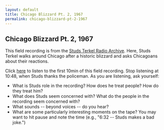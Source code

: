 ```yaml
---
layout: default
title: Chicago Blizzard Pt. 2, 1967
permalink: chicago-blizzard-pt-2-1967
---
```

<!-- Add an essay or interpretive material below this line,
using HTML or markdown.  Do not modify this file above this line -->
## Chicago Blizzard Pt. 2, 1967 
This field recording is from the [Studs Terkel Radio Archive](https://studsterkel.wfmt.com/). Here, Studs Terkel walks around Chicago after a historic blizzard and asks Chicagoans about their reactions.

Click [here](https://studsterkel.wfmt.com/programs/chicago-blizzard-field-recordings-january-1967-snow-part-1) to listen to the first 10min of this field recording. Stop listening at 10:48, when Studs thanks the policeman. As you are listening, ask yourself:
- What is Studs role in the recording? How does he treat people? How do they treat him?
- What does Studs seem concerned with? What do the people in the recording seem concerned with?
- What sounds -- beyond voices -- do you hear?
- What are some particularly interesting moments on the tape? You may want to hit pause and note the time (e.g., "6:32 -- Studs makes a bad joke.")
